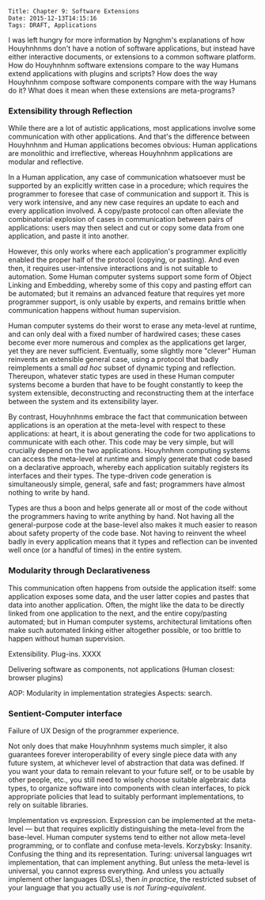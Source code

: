     Title: Chapter 9: Software Extensions
    Date: 2015-12-13T14:15:16
    Tags: DRAFT, Applications

I was left hungry for more information by Ngnghm's explanations of how
Houyhnhnms don't have a notion of software applications,
but instead have either interactive documents,
or extensions to a common software platform.
How do Houyhnhnm software extensions compare to the way
Humans extend applications with plugins and scripts?
How does the way Houyhnhnm compose software components compare
with the way Humans do it?
What does it mean when these extensions are meta-programs?

<!-- more -->


### Extensibility through Reflection ###

While there are a lot of autistic applications,
most applications involve some communication with other applications.
And that's the difference between Houyhnhnm and Human applications becomes obvious:
Human applications are monolithic and irreflective,
whereas Houyhnhnm applications are modular and reflective.

In a Human application, any case of communication whatsoever
must be supported by an explicitly written case in a procedure;
which requires the programmer to foresee that case of communication and support it.
This is very work intensive, and any new case requires an update
to each and every application involved.
A copy/paste protocol can often alleviate the combinatorial explosion of cases
in communication between pairs of applications:
users may then select and cut or copy some data from one application, and paste it into another.

However, this only works where each application's programmer explicitly enabled
the proper half of the protocol (copying, or pasting).
And even then, it requires user-intensive interactions
and is not suitable to automation.
Some Human computer systems support some form of Object Linking and Embedding,
whereby some of this copy and pasting effort can be automated;
but it remains an advanced feature that requires yet more programmer support,
is only usable by experts, and remains brittle
when communication happens without human supervision.

Human computer systems do their worst to erase any meta-level at runtime,
and can only deal with a fixed number of hardwired cases;
these cases become ever more numerous and complex as the applications get larger,
yet they are never sufficient.
Eventually, some slightly more "clever" Human reinvents an extensible general case,
using a protocol that badly reimplements a small _ad hoc_ subset of dynamic typing and reflection.
Thereupon, whatever static types are used in these Human computer systems
become a burden that have to be fought constantly to keep the system extensible,
deconstructing and reconstructing them
at the interface between the system and its extensibility layer.

By contrast, Houyhnhnms embrace the fact that communication between applications
is an operation at the meta-level with respect to these applications:
at heart, it is about generating the code for two applications to communicate with each other.
This code may be very simple, but will crucially depend on the two applications.
Houyhnhnm computing systems can access the meta-level at runtime and simply generate that code
based on a declarative approach,
whereby each application suitably registers its interfaces and their types.
The type-driven code generation is simultaneously simple, general, safe and fast;
programmers have almost nothing to write by hand.

Types are thus a boon and helps generate all or most of the code
without the programmers having to write anything by hand.
Not having all the general-purpose code at the base-level
also makes it much easier to reason about safety property of the code base.
Not having to reinvent the wheel badly in every application
means that it types and reflection can be invented well
once (or a handful of times) in the entire system.


### Modularity through Declarativeness ###

This communication often happens from outside the application itself:
some application exposes some data, and
the user latter copies and pastes that data into another application.
Often, the might like the data to be directly linked from one application to the next,
and the entire copy/pasting automated;
but in Human computer systems, architectural limitations often make such automated linking
either altogether possible, or too brittle to happen without human supervision.

Extensibility.
Plug-ins.
XXXX

Delivering software as components, not applications (Human closest: browser plugins)

AOP: Modularity in implementation strategies
Aspects: search.









### Sentient-Computer interface

Failure of UX Design of the programmer experience.



Not only does that make Houyhnhnm systems much simpler,
it also guarantees forever interoperability of every single piece data with any future system,
at whichever level of abstraction that data was defined.
If you want your data to remain relevant to your future self, or to be usable by other people, etc.,
you still need to wisely choose suitable algebraic data types,
to organize software into components with clean interfaces,
to pick appropriate policies that lead to suitably performant implementations,
to rely on suitable libraries.



Implementation vs expression.
Expression can be implemented at the meta-level —
but that requires explicitly distinguishing the meta-level from the base-level.
Human computer systems tend to either not allow meta-level programming,
or to conflate and confuse meta-levels.
Korzybsky: Insanity.
Confusing the thing and its representation.
Turing: universal languages wrt implementation, that can implement anything.
But unless the meta-level is universal, you cannot express everything.
And unless you actually implement other languages (DSLs),
then _in practice_, the restricted subset of your language that you actually use
is _not Turing-equivalent_.
